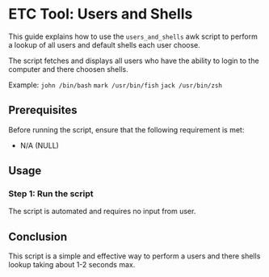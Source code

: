# ETC Tool: Users and Shells

This guide explains how to use the `users_and_shells` awk script to perform a lookup of all users and default shells each user choose. 

The script fetches and displays all users who have the ability to login to the computer and there choosen shells.

Example: `john /bin/bash`  `mark /usr/bin/fish`  `jack /usr/bin/zsh`

## Prerequisites

Before running the script, ensure that the following requirement is met:

- N/A (NULL)

## Usage

### Step 1: Run the script

The script is automated and requires no input from user.

## Conclusion

This script is a simple and effective way to perform a users and there shells lookup taking about 1-2 seconds max.

